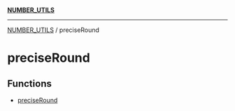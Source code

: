 [**NUMBER_UTILS**](../README.md)

***

[NUMBER_UTILS](../README.md) / preciseRound

# preciseRound

## Functions

- [preciseRound](functions/preciseRound.md)

